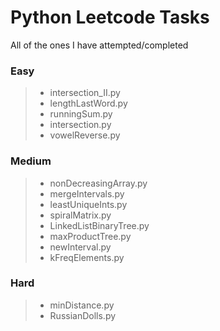 # Python Leetcode Tasks

All of the ones I have attempted/completed

### Easy
> * intersection_II.py
> * lengthLastWord.py
> * runningSum.py
> * intersection.py
> * vowelReverse.py
### Medium
> * nonDecreasingArray.py
> * mergeIntervals.py
> * leastUniqueInts.py
> * spiralMatrix.py
> * LinkedListBinaryTree.py
> * maxProductTree.py
> * newInterval.py
> * kFreqElements.py
### Hard
> * minDistance.py
> * RussianDolls.py
